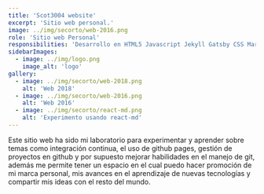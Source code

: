 ```yaml
---
title: 'Scot3004 website'
excerpt: 'Sitio web personal.'
image: ../img/secorto/web-2016.png
role: 'Sitio web Personal'
responsibilities: 'Desarrollo en HTML5 Javascript Jekyll Gatsby CSS Markdown'
sidebarImages:
  - image: ../img/logo.png
    image_alt: 'logo'
gallery:
  - image: ../img/secorto/web-2018.png
    alt: 'Web 2018'
  - image: ../img/secorto/web-2016.png
    alt: 'Web 2016'
  - image: ../img/secorto/react-md.png
    alt: 'Experimento usando react-md'
---
```


Este sitio web ha sido mi laboratorio para experimentar y aprender sobre temas como integración continua, el uso de github pages, gestión de proyectos en github y por supuesto mejorar habilidades en el manejo de git, además me permite tener un espacio en el cual puedo hacer promoción de mi marca personal, mis avances en el aprendizaje de nuevas tecnologías y compartir mis ideas con el resto del mundo.
